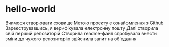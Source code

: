 # hello-world
Вчимося створювати сховище
Метою проекту є ознайомлення з Github
Зареєструвавшись, я верифікувала електронну пошту
Далі створила свій перший репозиторій
Створила readme-файл
спробувала внести зміни до чужого репозиторію
здійснила запит на об'єдання 
